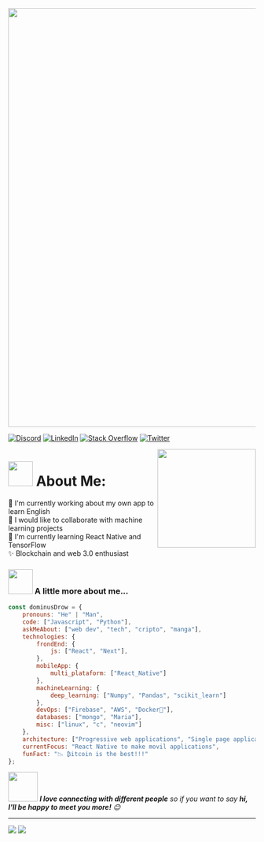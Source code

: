 <img align='center' src="https://media.giphy.com/media/qoTRVbiPUgZLwEC8B9/giphy.gif" width="850">

[![Discord](https://img.shields.io/badge/Discord-%237289DA.svg?logo=discord&logoColor=white)](https://discord.gg/Drow#4410) [![LinkedIn](https://img.shields.io/badge/LinkedIn-%230077B5.svg?logo=linkedin&logoColor=white)](https://linkedin.com/in/dominusdrow) [![Stack Overflow](https://img.shields.io/badge/-Stackoverflow-FE7A16?logo=stack-overflow&logoColor=white)](https://stackoverflow.com/users/20956546) [![Twitter](https://img.shields.io/badge/Twitter-%231DA1F2.svg?logo=Twitter&logoColor=white)](https://twitter.com/@D0minusDrow) 

<img align='right' src="https://media.giphy.com/media/M9gbBd9nbDrOTu1Mqx/giphy.gif" width="200">

# <img src="https://media.giphy.com/media/rBodBIYwtWVOBUXQBp/giphy.gif" width="50"/> About Me:
📱 I'm currently working about my own app to learn English<br>🦾 I would like to collaborate with machine learning projects<br>📕 I'm currently learning React Native and TensorFlow<br>✨ Blockchain and web 3.0 enthusiast<br>


### <img src="https://media.giphy.com/media/VgCDAzcKvsR6OM0uWg/giphy.gif" width="50"> A little more about me...  

```javascript
const dominusDrow = {
    pronouns: "He" | "Man",
    code: ["Javascript", "Python"],
    askMeAbout: ["web dev", "tech", "cripto", "manga"],
    technologies: {
        frondEnd: {
            js: ["React", "Next"],
        },
        mobileApp: {
            multi_plataform: ["React_Native"]
        },
        machineLearning: {
            deep_learning: ["Numpy", "Pandas", "scikit_learn"]
        },
        devOps: ["Firebase", "AWS", "Docker🐳"],
        databases: ["mongo", "Maria"],
        misc: ["linux", "c", "neovim"]
    },
    architecture: ["Progressive web applications", "Single page applications"],
    currentFocus: "React Native to make movil applications",
    funFact: "📉 ₿itcoin is the best!!!"
};
```
<img src="https://media.giphy.com/media/LnQjpWaON8nhr21vNW/giphy.gif" width="60"> <em><b>I love connecting with different people</b> so if you want to say <b>hi, I'll be happy to meet you more!</b> 😊</em>

---

![](https://github-readme-streak-stats.herokuapp.com/?user=DominusDrow&theme=merko&hide_border=true)
![](https://github-readme-stats.vercel.app/api/top-langs/?username=DominusDrow&theme=merko&hide_border=true&include_all_commits=false&count_private=false&layout=compact)
